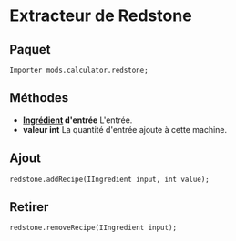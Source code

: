 # Extracteur de Redstone

## Paquet
```zenscript
Importer mods.calculator.redstone;
```

## Méthodes

- **[Ingrédient](/Vanilla/Variable_Types/IIngredient/) d'entrée** L'entrée.
- **valeur int** La quantité d'entrée ajoute à cette machine.


## Ajout
```zenscript
redstone.addRecipe(IIngredient input, int value);
```

## Retirer
```zenscript
redstone.removeRecipe(IIngredient input);
```